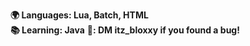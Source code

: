 **:earth_africa: Languages: Lua, Batch, HTML**  
**:books: Learning: Java**
**🐛: DM itz_bloxxy if you found a bug!**

